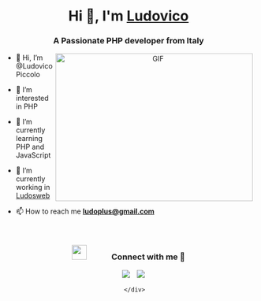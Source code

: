 <h1 align="center">Hi 👋, I'm <a href="https://100rabhcsmc.github.io/Me.io/" target="blank">
Ludovico</a></h1>
<h3 align="center">A Passionate PHP developer from Italy</h3>


<a target="_blank" align="center">
  <img align="right" top="500" height="300" width="400" alt="GIF" src="https://media.giphy.com/media/SWoSkN6DxTszqIKEqv/giphy.gif">
</a>

- 👋 Hi, I’m @LudovicoPiccolo 
- 👀 I’m interested in PHP 
- 🌱 I’m currently learning PHP and JavaScript
- 🔭 I’m currently working in <a href="https://www.ludosweb.com" target="blank">Ludosweb</a> 

- 📫 How to reach me **ludoplus@gmail.com**

<br/>
<h3 align="center" > <img src="https://media.giphy.com/media/iY8CRBdQXODJSCERIr/giphy.gif" width="30" height="30" style="margin-right: 50px;">Connect with me 🤝 </h3>

<p align="center">

 <div align="center"  class="icons-social" style="margin-left: 10px;">
        <a style="margin-left: 10px;"  target="_blank" href="https://www.linkedin.com/in/ludovico-piccolo-dev/">
			<img src="https://img.icons8.com/doodle/40/000000/linkedin--v2.png"></a>
        <a style="margin-left: 10px;" target="_blank" href="https://github.com/LudovicoPiccolo">
		<img src="https://img.icons8.com/doodle/40/000000/github--v1.png"></a>
		
      </div>

</p>
